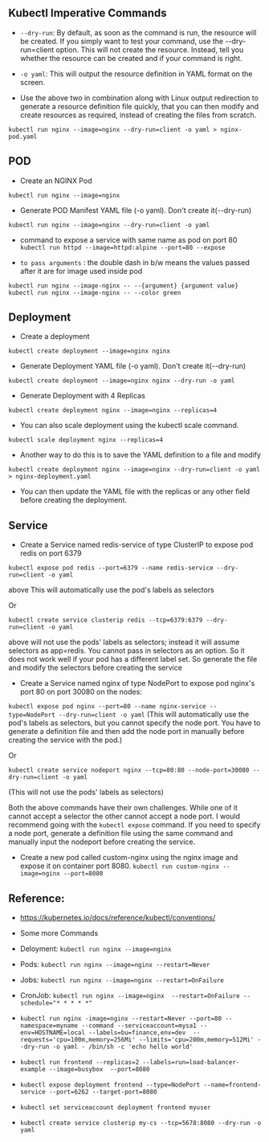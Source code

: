 ## Kubectl Imperative Commands

- `--dry-run`: By default, as soon as the command is run, the resource will be created. If you simply want to test your command, use the --dry-run=client option. This will not create the resource. Instead, tell you whether the resource can be created and if your command is right.

- `-o yaml`: This will output the resource definition in YAML format on the screen.

- Use the above two in combination along with Linux output redirection to generate a resource definition file quickly, that you can then modify and create resources as required, instead of creating the files from scratch.

`kubectl run nginx --image=nginx --dry-run=client -o yaml > nginx-pod.yaml`

## POD
- Create an NGINX Pod

`kubectl run nginx --image=nginx`

- Generate POD Manifest YAML file (-o yaml). Don't create it(--dry-run)

`kubectl run nginx --image=nginx --dry-run=client -o yaml`

- command to expose a service with same name as pod on port 80
`kubectl run httpd --image=httpd:alpine --port=80 --expose`

- `to pass arguments` : the double dash in b/w means the values passed after it are for image used inside pod

`kubectl run nginx --image-nginx -- --{argument} {argument value}`
`kubectl run nginx --image-nginx -- --color green`

## Deployment

- Create a deployment

`kubectl create deployment --image=nginx nginx`

- Generate Deployment YAML file (-o yaml). Don't create it(--dry-run)

`kubectl create deployment --image=nginx nginx --dry-run -o yaml`

- Generate Deployment with 4 Replicas

`kubectl create deployment nginx --image=nginx --replicas=4`

- You can also scale deployment using the kubectl scale command.

`kubectl scale deployment nginx --replicas=4`

- Another way to do this is to save the YAML definition to a file and modify

`kubectl create deployment nginx --image=nginx --dry-run=client -o yaml > nginx-deployment.yaml`

- You can then update the YAML file with the replicas or any other field before creating the deployment.

## Service

- Create a Service named redis-service of type ClusterIP to expose pod redis on port 6379

`kubectl expose pod redis --port=6379 --name redis-service --dry-run=client -o yaml`

above This will automatically use the pod's labels as selectors

Or

`kubectl create service clusterip redis --tcp=6379:6379 --dry-run=client -o yaml` 

above will not use the pods' labels as selectors; instead it will assume selectors as app=redis. You cannot pass in selectors as an option. So it does not work well if your pod has a different label set. So generate the file and modify the selectors before creating the service

- Create a Service named nginx of type NodePort to expose pod nginx's port 80 on port 30080 on the nodes:

`kubectl expose pod nginx --port=80 --name nginx-service --type=NodePort --dry-run=client -o yaml`
(This will automatically use the pod's labels as selectors, but you cannot specify the node port. You have to generate a definition file and then add the node port in manually before creating the service with the pod.)

Or

`kubectl create service nodeport nginx --tcp=80:80 --node-port=30080 --dry-run=client -o yaml`

(This will not use the pods' labels as selectors)

Both the above commands have their own challenges. While one of it cannot accept a selector the other cannot accept a node port. I would recommend going with the `kubectl expose` command. If you need to specify a node port, generate a definition file using the same command and manually input the nodeport before creating the service.

- Create a new pod called custom-nginx using the nginx image and expose it on container port 8080.
`kubectl run custom-nginx --image=nginx --port=8080`

## Reference:

- https://kubernetes.io/docs/reference/kubectl/conventions/

- Some more Commands
- Deloyment: `kubectl run nginx --image=nginx`   
- Pods: `kubectl run nginx --image=nginx --restart=Never `  
- Jobs: `kubectl run nginx --image=nginx --restart=OnFailure ` 
- CronJob: `kubectl run nginx --image=nginx  --restart=OnFailure --schedule="* * * * *" `

- ```kubectl run nginx -image=nginx --restart=Never --port=80 --namespace=myname --command --serviceaccount=mysa1 --env=HOSTNAME=local --labels=bu=finance,env=dev  --requests='cpu=100m,memory=256Mi' --limits='cpu=200m,memory=512Mi' --dry-run -o yaml - /bin/sh -c 'echo hello world'```

- `kubectl run frontend --replicas=2 --labels=run=load-balancer-example --image=busybox  --port=8080`
- `kubectl expose deployment frontend --type=NodePort --name=frontend-service --port=6262 --target-port=8080`
- `kubectl set serviceaccount deployment frontend myuser`
- `kubectl create service clusterip my-cs --tcp=5678:8080 --dry-run -o yaml`